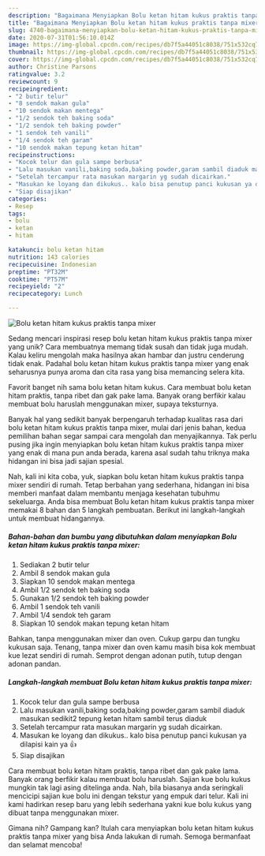 ```yaml
---
description: "Bagaimana Menyiapkan Bolu ketan hitam kukus praktis tanpa mixer Anti Gagal"
title: "Bagaimana Menyiapkan Bolu ketan hitam kukus praktis tanpa mixer Anti Gagal"
slug: 4740-bagaimana-menyiapkan-bolu-ketan-hitam-kukus-praktis-tanpa-mixer-anti-gagal
date: 2020-07-31T01:56:10.014Z
image: https://img-global.cpcdn.com/recipes/db7f5a44051c8038/751x532cq70/bolu-ketan-hitam-kukus-praktis-tanpa-mixer-foto-resep-utama.jpg
thumbnail: https://img-global.cpcdn.com/recipes/db7f5a44051c8038/751x532cq70/bolu-ketan-hitam-kukus-praktis-tanpa-mixer-foto-resep-utama.jpg
cover: https://img-global.cpcdn.com/recipes/db7f5a44051c8038/751x532cq70/bolu-ketan-hitam-kukus-praktis-tanpa-mixer-foto-resep-utama.jpg
author: Christine Parsons
ratingvalue: 3.2
reviewcount: 9
recipeingredient:
- "2 butir telur"
- "8 sendok makan gula"
- "10 sendok makan mentega"
- "1/2 sendok teh baking soda"
- "1/2 sendok teh baking powder"
- "1 sendok teh vanili"
- "1/4 sendok teh garam"
- "10 sendok makan tepung ketan hitam"
recipeinstructions:
- "Kocok telur dan gula sampe berbusa"
- "Lalu masukan vanili,baking soda,baking powder,garam sambil diaduk masukan sedikit2 tepung ketan hitam sambil terus diaduk"
- "Setelah tercampur rata masukan margarin yg sudah dicairkan."
- "Masukan ke loyang dan dikukus.. kalo bisa penutup panci kukusan ya dilapisi kain ya 👍"
- "Siap disajikan"
categories:
- Resep
tags:
- bolu
- ketan
- hitam

katakunci: bolu ketan hitam 
nutrition: 143 calories
recipecuisine: Indonesian
preptime: "PT32M"
cooktime: "PT57M"
recipeyield: "2"
recipecategory: Lunch

---
```



![Bolu ketan hitam kukus praktis tanpa mixer](https://img-global.cpcdn.com/recipes/db7f5a44051c8038/751x532cq70/bolu-ketan-hitam-kukus-praktis-tanpa-mixer-foto-resep-utama.jpg)

Sedang mencari inspirasi resep bolu ketan hitam kukus praktis tanpa mixer yang unik? Cara membuatnya memang tidak susah dan tidak juga mudah. Kalau keliru mengolah maka hasilnya akan hambar dan justru cenderung tidak enak. Padahal bolu ketan hitam kukus praktis tanpa mixer yang enak seharusnya punya aroma dan cita rasa yang bisa memancing selera kita.

Favorit banget nih sama bolu ketan hitam kukus. Cara membuat bolu ketan hitam praktis, tanpa ribet dan gak pake lama. Banyak orang berfikir kalau membuat bolu haruslah menggunakan mixer, supaya teksturnya.

Banyak hal yang sedikit banyak berpengaruh terhadap kualitas rasa dari bolu ketan hitam kukus praktis tanpa mixer, mulai dari jenis bahan, kedua pemilihan bahan segar sampai cara mengolah dan menyajikannya. Tak perlu pusing jika ingin menyiapkan bolu ketan hitam kukus praktis tanpa mixer yang enak di mana pun anda berada, karena asal sudah tahu triknya maka hidangan ini bisa jadi sajian spesial.


Nah, kali ini kita coba, yuk, siapkan bolu ketan hitam kukus praktis tanpa mixer sendiri di rumah. Tetap berbahan yang sederhana, hidangan ini bisa memberi manfaat dalam membantu menjaga kesehatan tubuhmu sekeluarga. Anda bisa membuat Bolu ketan hitam kukus praktis tanpa mixer memakai 8 bahan dan 5 langkah pembuatan. Berikut ini langkah-langkah untuk membuat hidangannya.

<!--inarticleads1-->

##### Bahan-bahan dan bumbu yang dibutuhkan dalam menyiapkan Bolu ketan hitam kukus praktis tanpa mixer:

1. Sediakan 2 butir telur
1. Ambil 8 sendok makan gula
1. Siapkan 10 sendok makan mentega
1. Ambil 1/2 sendok teh baking soda
1. Gunakan 1/2 sendok teh baking powder
1. Ambil 1 sendok teh vanili
1. Ambil 1/4 sendok teh garam
1. Siapkan 10 sendok makan tepung ketan hitam


Bahkan, tanpa menggunakan mixer dan oven. Cukup garpu dan tungku kukusan saja. Tenang, tanpa mixer dan oven kamu masih bisa kok membuat kue lezat sendiri di rumah. Semprot dengan adonan putih, tutup dengan adonan pandan. 

<!--inarticleads2-->

##### Langkah-langkah membuat Bolu ketan hitam kukus praktis tanpa mixer:

1. Kocok telur dan gula sampe berbusa
1. Lalu masukan vanili,baking soda,baking powder,garam sambil diaduk masukan sedikit2 tepung ketan hitam sambil terus diaduk
1. Setelah tercampur rata masukan margarin yg sudah dicairkan.
1. Masukan ke loyang dan dikukus.. kalo bisa penutup panci kukusan ya dilapisi kain ya 👍
1. Siap disajikan


Cara membuat bolu ketan hitam praktis, tanpa ribet dan gak pake lama. Banyak orang berfikir kalau membuat bolu haruslah. Sajian kue bolu kukus mungkin tak lagi asing ditelinga anda. Nah, bila biasanya anda seringkali mencicipi sajian kue bolu ini dengan tekstur yang empuk dari telur. Kali ini kami hadirkan resep baru yang lebih sederhana yakni kue bolu kukus yang dibuat tanpa menggunakan mixer. 

Gimana nih? Gampang kan? Itulah cara menyiapkan bolu ketan hitam kukus praktis tanpa mixer yang bisa Anda lakukan di rumah. Semoga bermanfaat dan selamat mencoba!
